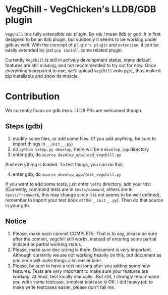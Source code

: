 # VegChill - VegChicken's LLDB/GDB plugin
`VegChill` is a fully extensible `Xdb` plugin. By `Xdb` I mean lldb or gdb. It is first designed
to be an lldb plugin, but suddenly it seems to be working under gdb as well. With the concept of
`plugin's plugin` and `extension`, it can be easily extended by just `pip install` some related
plugin.

Currently `VegChill` is still in actively development status, many default features are
still missing, and not recommended to try out for now. Once everything's prepared to use,
we'll upload `VegChill` onto `pypi`, thus make it pip installable and show its muscle.

# Contribution

We currently focus on gdb devs. LLDB PRs are welcomed though.

## Steps (gdb)

1. modify some files, or add some files. (If you add anything, be sure to import things in `__init__.py`)
2. do `python setup.py develop`, there will be a `develop_app` directory
3. enter gdb, do `source develop_app/load_vegchill.py`

And everything is loaded. To test things, you can do this:

4. enter gdb, do `source develop_app/test_vegchill.py`

If you want to add some tests, just enter `tests` directory, add your test (Currently, command tests are in `tests/command`, others are in `tests/framework`, this may change since it is not seems to be well defined), remember to import your test (look at the `__init__.py`). Then do that source in your gdb.

## Notice

1. Please, make each commit COMPLETE. That is to say, please be sure after the commit, vegchill still works, instead of entering some partial initiated or partial working status.
2. Please, make sure doc-string is there. Document is very important. Although currently we are not working heavily on this, but document as you code will make things a lot easier later.
3. Please, be sure to have a test not long after you adding some new features. Tests are very important to make sure your features are working. At least, test locally manually...But still, I strongly recommand you write some testcase, simplest testcase is OK. I did heavy job to make write testcases easier, please don't fail me.

